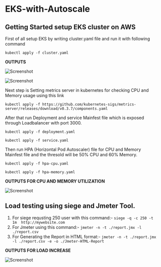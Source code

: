 # EKS-with-Autoscale

## Getting Started setup EKS cluster on AWS

First of all setup EKS by writing cluster.yaml file and run it with following command

``` kubectl apply -f cluster.yaml ```

**OUTPUTS**

![Screenshot](./images/aws-eks-1.png)

![Screenshot](./images/eks-output2.png)

Next step is Setting metrics server in kubernetes for checking CPU and Memory usage using this link 

``` kubectl apply -f https://github.com/kubernetes-sigs/metrics-server/releases/download/v0.3.7/components.yaml ```


After that run Deployment and service Mainfest file which is exposed through Loadbalancer with port 3000. 

``` kubectl apply -f deployment.yaml ```

``` kubectl apply -f service.yaml ```

Then run HPA (Horizontal Pod Autoscaler) file for CPU and Memory Mainfest file and the thresold will be 50% CPU and 60% Memory.
 
``` kubectl apply -f hpa-cpu.yaml ```

``` kubectl apply -f hpa-memory.yaml ```

**OUTPUTS FOR CPU AND MEMORY UTILIZATION**

![Screenshot](./images/top.png)


## Load testing using siege and Jmeter Tool.

1. For siege requsting 250 user with this command:- ``` siege -q -c 250 -t 1m  http://mywebsite.com ```
2. For Jmeter using this command:-                  ``` jmeter -n -t ./report.jmx -l ./report.csv ```
3. For Generating the Report in HTML format:-       ``` jmeter -n -t ./report.jmx -l ./report.csv -e -o ./Jmeter-HTML-Report ``` 


**OUTPUTS FOR LOAD INCREASE**


![Screenshot](./images/output-for-Loadtes.png)

